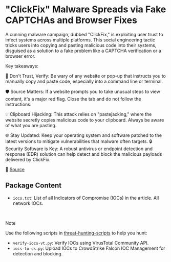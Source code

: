 # "ClickFix" Malware Spreads via Fake CAPTCHAs and Browser Fixes

A cunning malware campaign, dubbed "ClickFix," is exploiting user trust to infect systems across multiple platforms. This social engineering tactic tricks users into copying and pasting malicious code into their systems, disguised as a solution to a fake problem like a CAPTCHA verification or a browser error.

Key takeaways:

🚨 Don't Trust, Verify: Be wary of any website or pop-up that instructs you to manually copy and paste code, especially into a command line or terminal.

🛡️ Source Matters: If a website prompts you to take unusual steps to view content, it's a major red flag. Close the tab and do not follow the instructions.

💡 Clipboard Hijacking: This attack relies on "pastejacking," where the website secretly copies malicious code to your clipboard. Always be aware of what you are pasting.

🌐 Stay Updated: Keep your operating system and software patched to the latest versions to mitigate vulnerabilities that malware often targets.
🔒 Security Software is Key: A robust antivirus or endpoint detection and response (EDR) solution can help detect and block the malicious payloads delivered by ClickFix.

🔗 [Source](https://guard.io/labs/captchageddon-unmasking-the-viral-evolution-of-the-clickfix-browser-based-threat)

## Package Content

- `iocs.txt`: List of all Indicators of Compromise (IOCs) in the article. All network IOCs.
  
<br>

> [!NOTE]
> Use the following scripts in [threat-hunting-scripts](../../threat-hunting-scripts/) to help you hunt:
>
> - `verify-iocs-vt.py`: Verify IOCs using VirusTotal Community API.
> - `iocs-to-cs.py`: Upload IOCs to CrowdStrike Falcon IOC Management for detection and blocking.
